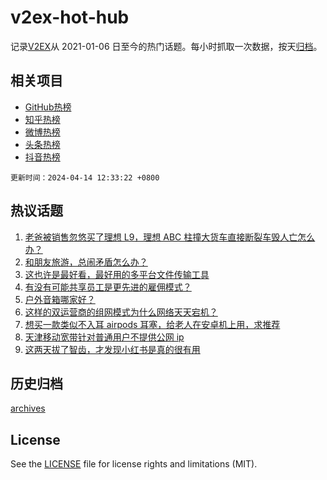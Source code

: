 # v2ex-hot-hub

 记录[V2EX](https://www.v2ex.com/)从 2021-01-06 日至今的热门话题。每小时抓取一次数据，按天[归档](archives)。
 
 ## 相关项目

- [GitHub热榜](https://github.com/lonnyzhang423/github-hot-hub)
- [知乎热榜](https://github.com/lonnyzhang423/zhihu-hot-hub)
- [微博热榜](https://github.com/lonnyzhang423/weibo-hot-hub)
- [头条热榜](https://github.com/lonnyzhang423/toutiao-hot-hub)
- [抖音热榜](https://github.com/lonnyzhang423/douyin-hot-hub)


 `更新时间：2024-04-14 12:33:22 +0800`

## 热议话题

1. [老爸被销售忽悠买了理想 L9，理想 ABC 柱撞大货车直接断裂车毁人亡怎么办？](https://www.v2ex.com/t/1032288)
1. [和朋友旅游，总闹矛盾怎么办？](https://www.v2ex.com/t/1032249)
1. [这也许是最好看，最好用的多平台文件传输工具](https://www.v2ex.com/t/1032270)
1. [有没有可能共享员工是更先进的雇佣模式？](https://www.v2ex.com/t/1032289)
1. [户外音箱哪家好？](https://www.v2ex.com/t/1032157)
1. [这样的双运营商的组网模式为什么网络天天宕机？](https://www.v2ex.com/t/1032194)
1. [想买一款类似不入耳 airpods 耳塞，给老人在安卓机上用，求推荐](https://www.v2ex.com/t/1032159)
1. [天津移动宽带针对普通用户不提供公网 ip](https://www.v2ex.com/t/1032205)
1. [这两天拔了智齿，才发现小红书是真的很有用](https://www.v2ex.com/t/1032294)

## 历史归档

[archives](archives)

## License

See the [LICENSE](LICENSE) file for license rights and limitations (MIT).
